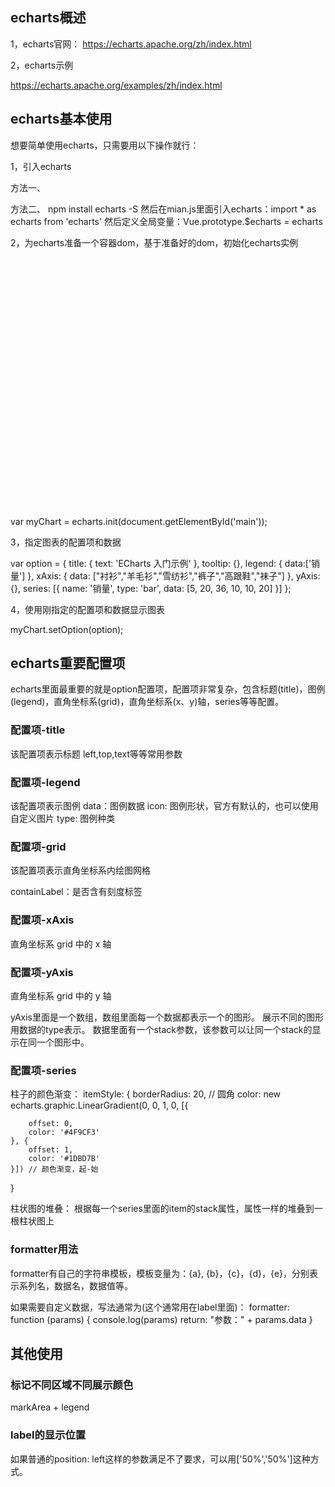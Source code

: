 ## echarts概述

1，echarts官网：
https://echarts.apache.org/zh/index.html

2，echarts示例

https://echarts.apache.org/examples/zh/index.html

## echarts基本使用

想要简单使用echarts，只需要用以下操作就行：

1，引入echarts

方法一、
<script src="echarts.min.js"></script>

方法二、
npm install echarts -S
然后在mian.js里面引入echarts：import * as echarts from 'echarts'
然后定义全局变量：Vue.prototype.$echarts = echarts

2，为echarts准备一个容器dom，基于准备好的dom，初始化echarts实例

<div id="main" style="width: 600px;height:400px;"></div>

var myChart = echarts.init(document.getElementById('main'));


3，指定图表的配置项和数据


var option = {
            title: {
                text: 'ECharts 入门示例'
            },
            tooltip: {},
            legend: {
                data:['销量']
            },
            xAxis: {
                data: ["衬衫","羊毛衫","雪纺衫","裤子","高跟鞋","袜子"]
            },
            yAxis: {},
            series: [{
                name: '销量',
                type: 'bar',
                data: [5, 20, 36, 10, 10, 20]
            }]
        };

4，使用刚指定的配置项和数据显示图表

myChart.setOption(option);


## echarts重要配置项

echarts里面最重要的就是option配置项，配置项非常复杂，包含标题(title)，图例(legend)，直角坐标系(grid)，直角坐标系(x、y)轴，series等等配置。

### 配置项-title
该配置项表示标题
left,top,text等等常用参数

### 配置项-legend
该配置项表示图例
data：图例数据
icon: 图例形状，官方有默认的，也可以使用自定义图片
type: 图例种类

### 配置项-grid
该配置项表示直角坐标系内绘图网格

containLabel：是否含有刻度标签

### 配置项-xAxis
直角坐标系 grid 中的 x 轴

### 配置项-yAxis
直角坐标系 grid 中的 y 轴

yAxis里面是一个数组，数组里面每一个数据都表示一个的图形。
展示不同的图形用数据的type表示。
数据里面有一个stack参数，该参数可以让同一个stack的显示在同一个图形中。

### 配置项-series

柱子的颜色渐变：
itemStyle: {
    borderRadius: 20, // 圆角
    color: new echarts.graphic.LinearGradient(0, 0, 1, 0, [{

        offset: 0,
        color: '#4F9CF3'
    }, {
        offset: 1,
        color: '#1DBD7B'
    }]) // 颜色渐变，起-始
}

柱状图的堆叠：
根据每一个series里面的item的stack属性，属性一样的堆叠到一根柱状图上

### formatter用法

formatter有自己的字符串模板，模板变量为：{a}, {b}，{c}，{d}，{e}，分别表示系列名，数据名，数据值等。

如果需要自定义数据，写法通常为(这个通常用在label里面)：
 formatter: function (params) {
     console.log(params)
     return: "参数：" + params.data
 }

 ## 其他使用

 ### 标记不同区域不同展示颜色

 markArea + legend

 ### label的显示位置

如果普通的position: left这样的参数满足不了要求，可以用['50%','50%']这种方式。